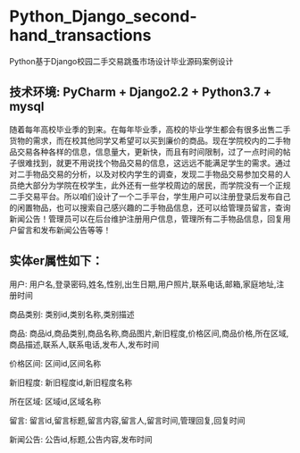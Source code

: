 # Python_Django_second-hand_transactions
Python基于Django校园二手交易跳蚤市场设计毕业源码案例设计

## 技术环境: PyCharm + Django2.2 + Python3.7 + mysql

 随着每年高校毕业季的到来。在每年毕业季，高校的毕业学生都会有很多出售二手货物的需求，而在校其他同学又希望可以买到廉价的商品。现在学院校内的二手物品交易各种各样的信息，信息量大，更新快，而且有时间限制，过了一点时间的帖子很难找到，就更不用说找个物品交易的信息，这远远不能满足学生的需求。通过对二手物品交易的分析，以及对校内学生的调查，发现二手物品交易参加交易的人员绝大部分为学院在校学生，此外还有一些学校周边的居民，而学院没有一个正规二手交易平台。所以咱们设计了一个二手平台，学生用户可以注册登录后发布自己的闲置物品，也可以搜索自己感兴趣的二手物品信息，还可以给管理员留言，查询新闻公告！管理员可以在后台维护注册用户信息，管理所有二手物品信息，回复用户留言和发布新闻公告等等！

## 实体er属性如下：
用户: 用户名,登录密码,姓名,性别,出生日期,用户照片,联系电话,邮箱,家庭地址,注册时间

商品类别: 类别id,类别名称,类别描述

商品: 商品id,商品类别,商品名称,商品图片,新旧程度,价格区间,商品价格,所在区域,商品描述,联系人,联系电话,发布人,发布时间

价格区间: 区间id,区间名称

新旧程度: 新旧程度id,新旧程度名称

所在区域: 区域id,区域名称

留言: 留言id,留言标题,留言内容,留言人,留言时间,管理回复,回复时间

新闻公告: 公告id,标题,公告内容,发布时间
